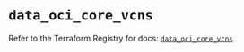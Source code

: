 # `data_oci_core_vcns`

Refer to the Terraform Registry for docs: [`data_oci_core_vcns`](https://registry.terraform.io/providers/oracle/oci/6.18.0/docs/data-sources/core_vcns).
